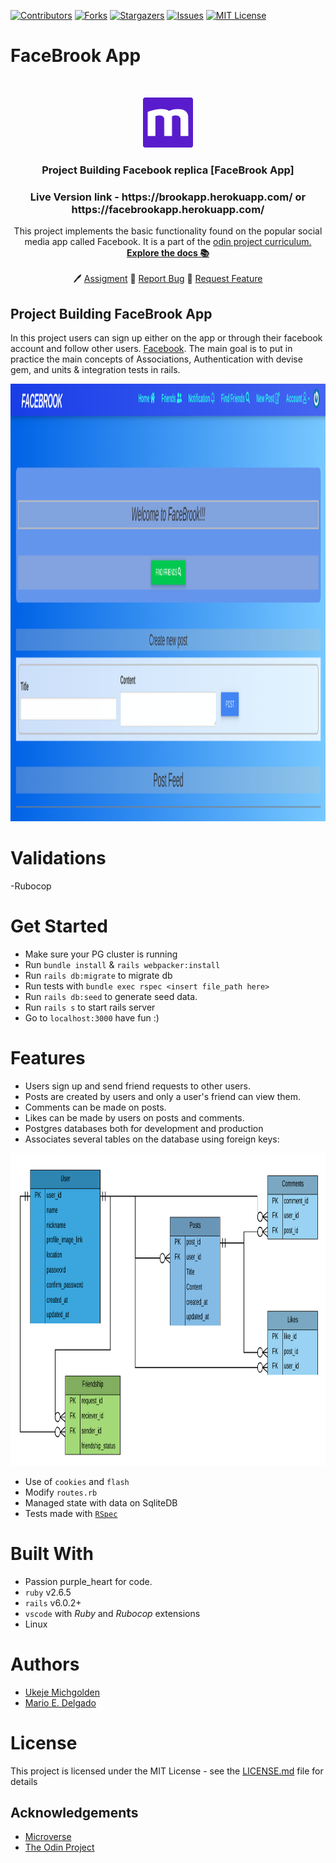 
[![Contributors][contributors-shield]][contributors-url]
[![Forks][forks-shield]][forks-url]
[![Stargazers][stars-shield]][stars-url]
[![Issues][issues-shield]][issues-url]
[![MIT License][license-shield]][license-url]

# FaceBrook App
<br />
<p align="center">
  <a href="https://www.microverse.org/">
    <img src="docs/microverse.png" alt="Logo" width="80" height="80">
  </a>

  <h3 align="center">
	 Project Building Facebook replica [FaceBrook App]
  </h3>

  <h3 align="center">
	 Live Version link - https://brookapp.herokuapp.com/ or https://facebrookapp.herokuapp.com/
  </h3>

  <p align="center">
    This project implements the basic functionality found on the popular social media app called Facebook.
    It is a part of the <a href="https://www.theodinproject.com/courses/ruby-on-rails/lessons/final-project">odin project curriculum.</a>
    <br />
    <a href="https://github.com/mikenath223/Project-Building-Facebook/blob/master/README.md"><strong>Explore the docs 📚</strong></a>
    <br />
    <br />
	  🖊️
    <a href="https://www.theodinproject.com/courses/ruby-on-rails/lessons/final-project">Assigment</a>
    🐛
    <a href="https://github.com/mikenath223/Project-Building-Facebook/issues">Report Bug</a>
    🙏
    <a href="https://github.com/mikenath223/Project-Building-Facebook/issues">Request Feature</a>
  </p>
</p>

## Project Building FaceBrook App
In this project users can sign up either on the app or through their facebook account and follow other users.
[Facebook](https://www.facebook.com/). The main goal is to put in practice the main concepts of Associations, Authentication with devise gem, and units & integration tests in rails.

<img src="docs/screenshot.png" alt="screenshot" width="1000" height="700">


# Validations

-Rubocop

# Get Started

* Make sure your PG cluster is running
* Run `bundle install` & `rails webpacker:install`
* Run `rails db:migrate` to migrate db
* Run tests with `bundle exec rspec <insert file_path here>`
* Run `rails db:seed` to generate seed data.
* Run `rails s` to start rails server
* Go to `localhost:3000` have fun :)

# Features

* Users sign up and send friend          requests to other users.
* Posts are created by users and only     a user's friend can view them.
* Comments can be made on posts.
* Likes can be made by users on posts and comments.
* Postgres databases both for development and production 
* Associates several tables on the database using foreign keys:

<img src="docs/Facebook-CLone_ERB.png" alt="ERB" width="700" height="500">


* Use of `cookies` and `flash`
* Modify `routes.rb`
* Managed state with data on SqliteDB
* Tests made with [`RSpec`](https://relishapp.com/rspec/)

# Built With

* Passion purple_heart for code.
* `ruby` v2.6.5
* `rails` v6.0.2+
* `vscode` with _Ruby_ and _Rubocop_ extensions
* Linux

# Authors

* [Ukeje Michgolden](https://github.com/mikenath223)
* [Mario E. Delgado](https://github.com/mariodena)

# License

This project is licensed under the MIT License - see the [LICENSE.md](LICENSE.md) file for details 

<!-- ACKNOWLEDGEMENTS -->
## Acknowledgements
* [Microverse](https://www.microverse.org/)
* [The Odin Project](https://www.theodinproject.com/)

<!-- MARKDOWN LINKS & IMAGES -->
<!-- https://www.markdownguide.org/basic-syntax/#reference-style-links -->
[contributors-shield]: https://img.shields.io/github/contributors/mikenath223/Project-Building-Facebook.svg?style=flat-square
[contributors-url]: https://github.com/mikenath223/Project-Building-Facebook/graphs/contributors
[forks-shield]: https://img.shields.io/github/forks/mikenath223/Project-Building-Facebook
[forks-url]: https://github.com/mikenath223/Project-Building-Facebook/network/members
[stars-shield]: https://img.shields.io/github/stars/mikenath223/Project-Building-Facebook
[stars-url]: https://github.com/mikenath223/Project-Building-Facebook/stargazers
[issues-shield]: https://img.shields.io/github/issues/mikenath223/Project-Building-Facebook
[issues-url]: https://github.com/mikenath223/Project-Building-Facebook/issues
[license-shield]: https://img.shields.io/github/license/mikenath223/Project-Building-Facebook
[license-url]: https://github.com/mikenath223/Project-Building-Facebook/blob/master/LICENSE.txt
